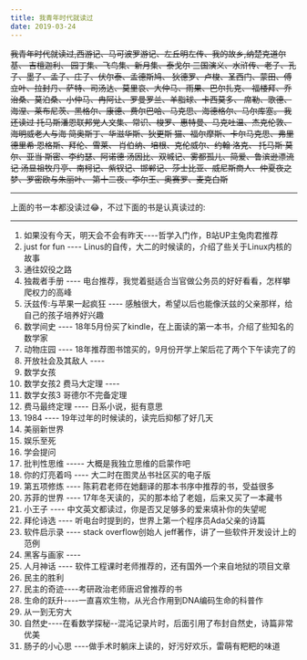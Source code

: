 ```yaml
---
title: 我青年时代就读过
date: 2019-03-24
---
```


~~我青年时代就读过,西游记、马可波罗游记、左丘明左传、我的故乡,纳楚克道尔基、 吉檀迦利、 园丁集、飞鸟集、新月集、泰戈尔 三国演义、水浒传、老子、孔子、墨子、孟子、庄子、伏尔泰、孟德斯鸠、 狄德罗、卢梭、圣西门、蒙田、傅立叶、拉封丹、萨特、司汤达、莫里哀、大仲马、雨果、巴尔扎克、 福楼拜、乔治桑、莫泊桑、小仲马、冉阿让、罗曼罗兰、羊脂球、卡西莫多、 席勒、歌德、海涅、莱布尼茨、黑格尔、康德、费尔巴哈、马克思、海德格尔、马尔库塞。 我还读过 托马斯潘恩联邦党人文集、常识、梭罗、惠特曼、马克吐温、杰克伦敦、海明威老人与海 简奥斯丁、华滋华斯、狄更斯 猫、福尔摩斯、卡尔马克思、弗里德里希·恩格斯、拜伦、雪莱、 肖伯纳、培根、克伦威尔、约翰·洛克、 托马斯·莫尔、亚当·斯密、李约瑟、阿诺德·汤因比、双城记、雾都孤儿、简爱、鲁滨逊漂流记 汤显祖牧丹亭、南柯记、紫钗记、邯郸记、莎士比亚、威尼斯商人、仲夏夜之梦、罗密欧与朱丽叶、 第十二夜、李尔王、奥赛罗、麦克白斯~~

----------

上面的书一本都没读过😂，不过下面的书是认真读过的:

----------

1. 如果没有今天，明天会不会有昨天----哲学入门作，B站UP主兔肉君推荐
2. just for fun ---- Linus的自传，大二的时候读的，介绍了些关于Linux内核的故事
3. 通往奴役之路
4. 独裁者手册 ---- 电台推荐，我觉着挺适合当官做公务员的好好看看，怎样攀爬权力的高峰
5. 沃兹传:与苹果一起疯狂 ---- 感触很大，希望以后也能像沃兹的父亲那样，给自己的孩子培养好兴趣
6. 数学间史 ---- 18年5月份买了kindle，在上面读的第一本书，介绍了些知名的数学家
7. 动物庄园 ---- 18年推荐图书馆买的，9月份开学上架后花了两个下午读完了的
8. 开放社会及其敌人 ----
9. 数学女孩
10. 数学女孩2 费马大定理 ----
11. 数学女孩3 哥德尔不完备定理
12. 费马最终定理 ---- 日系小说，挺有意思
13. 1984 ---- 19年过年的时候读的，读完后抑郁了好几天
14. 美丽新世界
15. 娱乐至死
16. 学会提问
17. 批判性思维 ----- 大概是我独立思维的启蒙作吧
18. 你的灯亮着吗 ---- 大二时在图灵丛书社区买的电子版
19. 第五项修炼 ---- 陈莉君老师在她翻译的那本书序中推荐的书，受益很多
20. 苏菲的世界 ---- 17年冬天读的，买的那本给了老姐，后来又买了一本藏书
21. 小王子 ---- 中文英文都读过，你是否又足够多的爱来填补你的失望呢
22. 拜伦诗选 ---- 听电台时提到的，世界上第一个程序员Ada父亲的诗篇
23. 软件启示录 ---- stack overflow创始人 jeff著作，讲了一些软件开发设计上的范例
24. 黑客与画家 ----
25. 人月神话 ---- 软件工程课时老师推荐的，还有国外一个来自地狱的项目文章
26. 民主的胜利
27. 民主的奇迹----考研政治老师唐迟曾推荐的书
28. 生命的跃升----一直喜欢生物，从光合作用到DNA编码生命的科普作
29. 从一到无穷大
30. 自然史----在看数学探秘--混沌记录片时，后面引用了布封自然史，诗篇非常优美
31. 肠子的小心思 ----做手术时躺床上读的，好污好欢乐，雷萌有粑粑的味道
